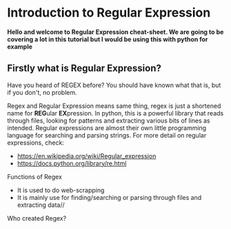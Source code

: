 # Introduction to Regular Expression

<b>Hello and welcome to Regular Expression cheat-sheet. We are going to be covering a lot in this tutorial but I would be using this with python for example</b>

## Firstly what is Regular Expression?

Have you heard of REGEX before? You should have known what that is, but if you don't, no problem.

Regex and Regular Expression means same thing, regex is just a shortened name for **REG**ular **EX**pression. In python, this is a powerful library that reads through files, looking for patterns and extracting
various bits of lines as intended. Regular expressions are almost their own little programming language for searching
and parsing strings.
For more detail on regular expressions, check:
- https://en.wikipedia.org/wiki/Regular_expression
- https://docs.python.org/library/re.html


Functions of Regex
- It is used to do web-scrapping
- It is mainly use for finding/searching or parsing through files and extracting data//

Who created Regex?
